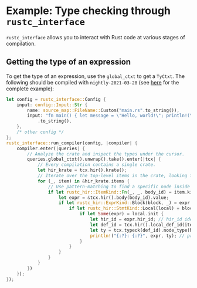 # Example: Type checking through `rustc_interface`

`rustc_interface` allows you to interact with Rust code at various stages of compilation.

## Getting the type of an expression

To get the type of an expression, use the `global_ctxt` to get a `TyCtxt`.
The following should be compiled with <!-- date: 2021-03 --> `nightly-2021-03-28`
(see [here][example] for the complete example):

[example]: https://github.com/rust-lang/rustc-dev-guide/blob/master/examples/rustc-driver-interacting-with-the-ast.rs

```rust
let config = rustc_interface::Config {
    input: config::Input::Str {
        name: source_map::FileName::Custom("main.rs".to_string()),
        input: "fn main() { let message = \"Hello, world!\"; println!(\"{}\", message); }"
            .to_string(),
    },
    /* other config */
};
rustc_interface::run_compiler(config, |compiler| {
    compiler.enter(|queries| {
        // Analyze the crate and inspect the types under the cursor.
        queries.global_ctxt().unwrap().take().enter(|tcx| {
            // Every compilation contains a single crate.
            let hir_krate = tcx.hir().krate();
            // Iterate over the top-level items in the crate, looking for the main function.
            for (_, item) in &hir_krate.items {
                // Use pattern-matching to find a specific node inside the main function.
                if let rustc_hir::ItemKind::Fn(_, _, body_id) = item.kind {
                    let expr = &tcx.hir().body(body_id).value;
                    if let rustc_hir::ExprKind::Block(block, _) = expr.kind {
                        if let rustc_hir::StmtKind::Local(local) = block.stmts[0].kind {
                            if let Some(expr) = local.init {
                                let hir_id = expr.hir_id; // hir_id identifies the string "Hello, world!"
                                let def_id = tcx.hir().local_def_id(item.hir_id()); // def_id identifies the main function
                                let ty = tcx.typeck(def_id).node_type(hir_id);
                                println!("{:?}: {:?}", expr, ty); // prints expr(HirId { owner: DefIndex(3), local_id: 4 }: "Hello, world!"): &'static str
                            }
                        }
                    }
                }
            }
        })
    });
});
```
